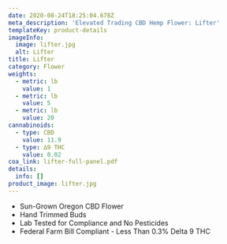 ```yaml
---
date: 2020-08-24T18:25:04.678Z
meta_description: 'Elevated Trading CBD Hemp Flower: Lifter'
templateKey: product-details
imageInfo:
  image: lifter.jpg
  alt: Lifter
title: Lifter
category: Flower
weights:
  - metric: lb
    value: 1
  - metric: lb
    value: 5
  - metric: lb
    value: 20
cannabinoids:
  - type: CBD
    value: 11.9
  - type: ∆9 THC
    value: 0.02
coa_link: lifter-full-panel.pdf
details:
  info: []
product_image: lifter.jpg
---
```


- Sun-Grown Oregon CBD Flower
- Hand Trimmed Buds
- Lab Tested for Compliance and No Pesticides
- Federal Farm Bill Compliant - Less Than 0.3% Delta 9 THC

